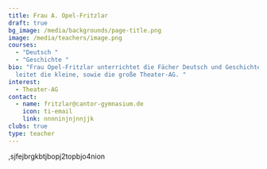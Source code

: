 ```yaml
---
title: Frau A. Opel-Fritzlar
draft: true
bg_image: /media/backgrounds/page-title.png
image: /media/teachers/image.png
courses:
  - "Deutsch "
  - "Geschichte "
bio: "Frau Opel-Fritzlar unterrichtet die Fächer Deutsch und Geschichte und
  leitet die kleine, sowie die große Theater-AG. "
interest:
  - Theater-AG
contact:
  - name: fritzlar@cantor-gymnasium.de
    icon: ti-email
    link: nnnninjnjnnjjk
clubs: true
type: teacher
---
```

,sjfejbrgkbtjbopj2topbjo4nion